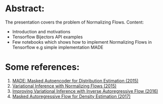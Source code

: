 # Abstract:

The presentation covers the problem of Normalizing Flows.
Content:

* Introduction and motivations
* Tensorflow Bijectors API examples
* Few notebooks which shows how to implement Normalizing Flows in Tensorflow e.g simple implementation MADE


# Some references:

1. [MADE: Masked Autoencoder for Distribution Estimation (2015)](https://arxiv.org/abs/1502.03509)
2. [Variational Inference with Normalizing Flows (2015)](https://arxiv.org/abs/1505.05770)
3. [Improving Variational Inference with Inverse Autoregressive Flow (2016)](https://arxiv.org/abs/1606.04934)
4. [Masked Autoregressive Flow for Density Estimation (2017)](https://arxiv.org/abs/1705.07057)
